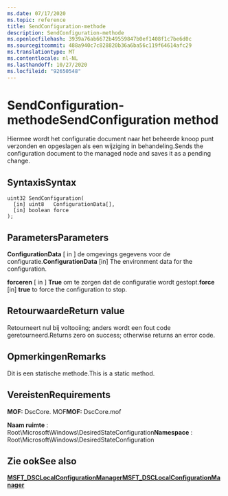 ```yaml
---
ms.date: 07/17/2020
ms.topic: reference
title: SendConfiguration-methode
description: SendConfiguration-methode
ms.openlocfilehash: 3939a76ab6672b49559847b0ef1408f1c7be6d0c
ms.sourcegitcommit: 488a940c7c828820b36a6ba56c119f64614afc29
ms.translationtype: MT
ms.contentlocale: nl-NL
ms.lasthandoff: 10/27/2020
ms.locfileid: "92650548"
---
```

# <a name="sendconfiguration-method"></a><span data-ttu-id="5151c-103">SendConfiguration-methode</span><span class="sxs-lookup"><span data-stu-id="5151c-103">SendConfiguration method</span></span>

<span data-ttu-id="5151c-104">Hiermee wordt het configuratie document naar het beheerde knoop punt verzonden en opgeslagen als een wijziging in behandeling.</span><span class="sxs-lookup"><span data-stu-id="5151c-104">Sends the configuration document to the managed node and saves it as a pending change.</span></span>

## <a name="syntax"></a><span data-ttu-id="5151c-105">Syntaxis</span><span class="sxs-lookup"><span data-stu-id="5151c-105">Syntax</span></span>

```mof
uint32 SendConfiguration(
  [in] uint8   ConfigurationData[],
  [in] boolean force
);
```

## <a name="parameters"></a><span data-ttu-id="5151c-106">Parameters</span><span class="sxs-lookup"><span data-stu-id="5151c-106">Parameters</span></span>

<span data-ttu-id="5151c-107">**ConfigurationData** \[ in \] de omgevings gegevens voor de configuratie.</span><span class="sxs-lookup"><span data-stu-id="5151c-107">**ConfigurationData** \[in\] The environment data for the configuration.</span></span>

<span data-ttu-id="5151c-108">**forceren** \[ in \] **True** om te zorgen dat de configuratie wordt gestopt.</span><span class="sxs-lookup"><span data-stu-id="5151c-108">**force** \[in\] **true** to force the configuration to stop.</span></span>

## <a name="return-value"></a><span data-ttu-id="5151c-109">Retourwaarde</span><span class="sxs-lookup"><span data-stu-id="5151c-109">Return value</span></span>

<span data-ttu-id="5151c-110">Retourneert nul bij voltooiing; anders wordt een fout code geretourneerd.</span><span class="sxs-lookup"><span data-stu-id="5151c-110">Returns zero on success; otherwise returns an error code.</span></span>

## <a name="remarks"></a><span data-ttu-id="5151c-111">Opmerkingen</span><span class="sxs-lookup"><span data-stu-id="5151c-111">Remarks</span></span>

<span data-ttu-id="5151c-112">Dit is een statische methode.</span><span class="sxs-lookup"><span data-stu-id="5151c-112">This is a static method.</span></span>

## <a name="requirements"></a><span data-ttu-id="5151c-113">Vereisten</span><span class="sxs-lookup"><span data-stu-id="5151c-113">Requirements</span></span>

<span data-ttu-id="5151c-114">**MOF:** DscCore. MOF</span><span class="sxs-lookup"><span data-stu-id="5151c-114">**MOF:** DscCore.mof</span></span>

<span data-ttu-id="5151c-115">**Naam ruimte** : Root\Microsoft\Windows\DesiredStateConfiguration</span><span class="sxs-lookup"><span data-stu-id="5151c-115">**Namespace** : Root\Microsoft\Windows\DesiredStateConfiguration</span></span>

## <a name="see-also"></a><span data-ttu-id="5151c-116">Zie ook</span><span class="sxs-lookup"><span data-stu-id="5151c-116">See also</span></span>

[<span data-ttu-id="5151c-117">**MSFT_DSCLocalConfigurationManager**</span><span class="sxs-lookup"><span data-stu-id="5151c-117">**MSFT_DSCLocalConfigurationManager**</span></span>](msft-dsclocalconfigurationmanager.md)
